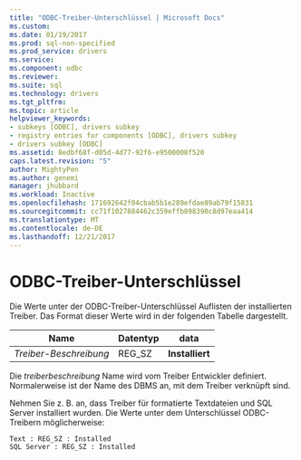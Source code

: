 ```yaml
---
title: "ODBC-Treiber-Unterschlüssel | Microsoft Docs"
ms.custom: 
ms.date: 01/19/2017
ms.prod: sql-non-specified
ms.prod_service: drivers
ms.service: 
ms.component: odbc
ms.reviewer: 
ms.suite: sql
ms.technology: drivers
ms.tgt_pltfrm: 
ms.topic: article
helpviewer_keywords:
- subkeys [ODBC], drivers subkey
- registry entries for components [ODBC], drivers subkey
- drivers subkey [ODBC]
ms.assetid: 8edbf68f-d05d-4d77-92f6-e9500008f520
caps.latest.revision: "5"
author: MightyPen
ms.author: genemi
manager: jhubbard
ms.workload: Inactive
ms.openlocfilehash: 171692642f04cbab5b1e289efdae89ab79f15831
ms.sourcegitcommit: cc71f1027884462c359effb898390c8d97eaa414
ms.translationtype: MT
ms.contentlocale: de-DE
ms.lasthandoff: 12/21/2017
---
```

# <a name="odbc-drivers-subkey"></a>ODBC-Treiber-Unterschlüssel
Die Werte unter der ODBC-Treiber-Unterschlüssel Auflisten der installierten Treiber. Das Format dieser Werte wird in der folgenden Tabelle dargestellt.  
  
|Name|Datentyp|data|  
|----------|---------------|----------|  
|*Treiber-Beschreibung*|REG_SZ|**Installiert**|  
  
 Die *treiberbeschreibung* Name wird vom Treiber Entwickler definiert. Normalerweise ist der Name des DBMS an, mit dem Treiber verknüpft sind.  
  
 Nehmen Sie z. B. an, dass Treiber für formatierte Textdateien und SQL Server installiert wurden. Die Werte unter dem Unterschlüssel ODBC-Treibern möglicherweise:  
  
```  
Text : REG_SZ : Installed  
SQL Server : REG_SZ : Installed  
```
